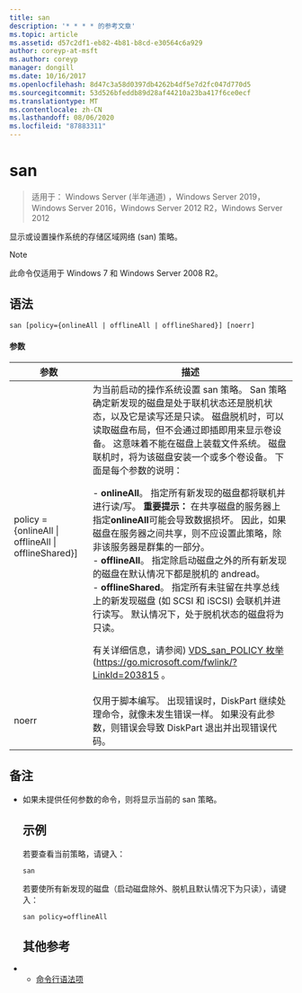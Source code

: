 ```yaml
---
title: san
description: '* * * * 的参考文章'
ms.topic: article
ms.assetid: d57c2df1-eb82-4b81-b8cd-e30564c6a929
author: coreyp-at-msft
ms.author: coreyp
manager: dongill
ms.date: 10/16/2017
ms.openlocfilehash: 8d47c3a58d0397db4262b4df5e7d2fc047d770d5
ms.sourcegitcommit: 53d526bfeddb89d28af44210a23ba417f6ce0ecf
ms.translationtype: MT
ms.contentlocale: zh-CN
ms.lasthandoff: 08/06/2020
ms.locfileid: "87883311"
---
```

# <a name="san"></a>san

> 适用于： Windows Server (半年通道) ，Windows Server 2019，Windows Server 2016，Windows Server 2012 R2，Windows Server 2012

显示或设置操作系统的存储区域网络 (san) 策略。
> [!NOTE]
> 此命令仅适用于 Windows 7 和 Windows Server 2008 R2。

## <a name="syntax"></a>语法
```
san [policy={onlineAll | offlineAll | offlineShared}] [noerr]
```
#### <a name="parameters"></a>参数

|                          参数                           |                                                                                                                                                                                                                                                                                                                                                                                                                                                                                                                                                                                                                                                                                                           描述                                                                                                                                                                                                                                                                                                                                                                                                                                                                                                                                                                                                                                                                                                            |
|--------------------------------------------------------------|----------------------------------------------------------------------------------------------------------------------------------------------------------------------------------------------------------------------------------------------------------------------------------------------------------------------------------------------------------------------------------------------------------------------------------------------------------------------------------------------------------------------------------------------------------------------------------------------------------------------------------------------------------------------------------------------------------------------------------------------------------------------------------------------------------------------------------------------------------------------------------------------------------------------------------------------------------------------------------------------------------------------------------------------------------------------------------------------------------------------------------------------------------------------------------------------------------------------------------------------------------------------------------------------------------------------------------------------------------------------------------------------------------------------------------|
| policy = {onlineAll &#124; offlineAll &#124; offlineShared}] | 为当前启动的操作系统设置 san 策略。 San 策略确定新发现的磁盘是处于联机状态还是脱机状态，以及它是读写还是只读。 磁盘脱机时，可以读取磁盘布局，但不会通过即插即用来显示卷设备。 这意味着不能在磁盘上装载文件系统。 磁盘联机时，将为该磁盘安装一个或多个卷设备。 下面是每个参数的说明：<p>-   **onlineAll**。 指定所有新发现的磁盘都将联机并进行读/写。 **重要提示：**    在共享磁盘的服务器上指定**onlineAll**可能会导致数据损坏。 因此，如果磁盘在服务器之间共享，则不应设置此策略，除非该服务器是群集的一部分。<br />-   **offlineAll**。 指定除启动磁盘之外的所有新发现的磁盘在默认情况下都是脱机的 andread。<br />-   **offlineShared**。 指定所有未驻留在共享总线上的新发现磁盘 (如 SCSI 和 iSCSI) 会联机并进行读写。 默认情况下，处于脱机状态的磁盘将为只读。<p>有关详细信息，请参阅) [VDS_san_POLICY 枚举](https://go.microsoft.com/fwlink/?LinkId=203815) (<https://go.microsoft.com/fwlink/?LinkId=203815> 。 |
|                            noerr                             |                                                                                                                                                                                                                                                                                                                                                                                                                                                                                                                                                                                                            仅用于脚本编写。 出现错误时，DiskPart 继续处理命令，就像未发生错误一样。 如果没有此参数，则错误会导致 DiskPart 退出并出现错误代码。                                                                                                                                                                                                                                                                                                                                                                                                                                                                                                                                                                                                             |

## <a name="remarks"></a>备注
- 如果未提供任何参数的命令，则将显示当前的 san 策略。
  ## <a name="examples"></a>示例
  若要查看当前策略，请键入：
  ```
  san
  ```
  若要使所有新发现的磁盘（启动磁盘除外、脱机且默认情况下为只读），请键入：
  ```
  san policy=offlineAll
  ```
  ## <a name="additional-references"></a>其他参考
- - [命令行语法项](command-line-syntax-key.md)
